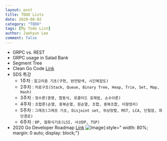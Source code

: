 ```yaml
---
layout: post
title: TODO Lists
date: 2020-08-02
category: "TODO"
tags: [My Todo List]
author: Jaehyun Lee
comment: false
---
```

 - GRPC vs. REST
 - GRPC usage in Salad Bank
 - Segment Tree
 - Clean Go Code [Link](https://github.com/Pungyeon/clean-go-article)
 - SDS 특강
 	- 1주차 : `알고리즘 기초(구현, 완전탐색, 시간복잡도)`
	- 2주차 : `자료구조(Stack, Queue, Binary Tree, Heap, Trie, Set, Map, Hash)`
	- 3주차 : `정수론(증명, 합동식, 유클리드 호제법, 소수이론)`
	- 4주차 : `조합론(순열, 중복순열, 원순열, 조합, 중복조합, 이항정리)`
	- 5주차 : `그래프(그래프 기초, Disjoint set, 위상정렬, MST, LCA, 단절점, 최단경로)`
	- 6주차 : `DP, 점화식기초(LSI, 사선DP, TSP)`
 - 2020 Go Developer Roadmap [Link](https://github.com/Alikhll/golang-developer-roadmap)
![Image](/assets/images/golang-developer-roadmap){:style=" width: 80%; margin: 0 auto; display: block;"}
